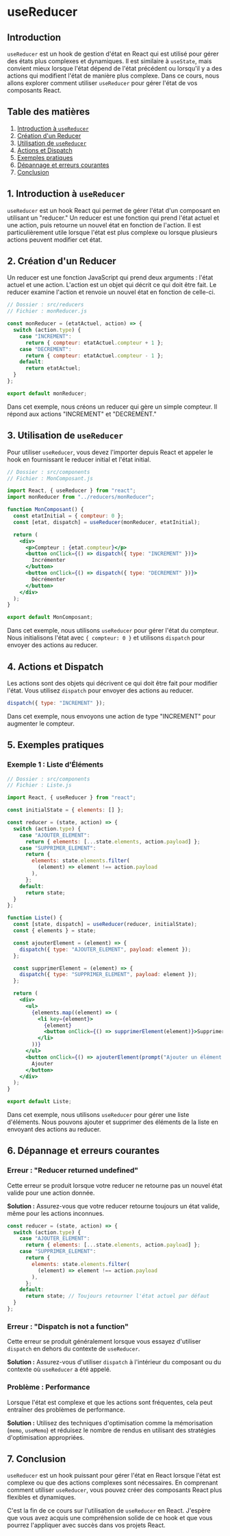 # useReducer

## Introduction

`useReducer` est un hook de gestion d'état en React qui est utilisé pour gérer des états plus complexes et dynamiques. Il est similaire à `useState`, mais convient mieux lorsque l'état dépend de l'état précédent ou lorsqu'il y a des actions qui modifient l'état de manière plus complexe. Dans ce cours, nous allons explorer comment utiliser `useReducer` pour gérer l'état de vos composants React.

## Table des matières

1. [Introduction à `useReducer`](#introduction-à-usereducer)
2. [Création d'un Reducer](#création-dun-reducer)
3. [Utilisation de `useReducer`](#utilisation-de-usereducer)
4. [Actions et Dispatch](#actions-et-dispatch)
5. [Exemples pratiques](#exemples-pratiques)
6. [Dépannage et erreurs courantes](#dépannage-et-erreurs-courantes)
7. [Conclusion](#conclusion)

## 1. Introduction à `useReducer`

`useReducer` est un hook React qui permet de gérer l'état d'un composant en utilisant un "reducer." Un reducer est une fonction qui prend l'état actuel et une action, puis retourne un nouvel état en fonction de l'action. Il est particulièrement utile lorsque l'état est plus complexe ou lorsque plusieurs actions peuvent modifier cet état.

## 2. Création d'un Reducer

Un reducer est une fonction JavaScript qui prend deux arguments : l'état actuel et une action. L'action est un objet qui décrit ce qui doit être fait. Le reducer examine l'action et renvoie un nouvel état en fonction de celle-ci.

```jsx
// Dossier : src/reducers
// Fichier : monReducer.js

const monReducer = (etatActuel, action) => {
  switch (action.type) {
    case "INCREMENT":
      return { compteur: etatActuel.compteur + 1 };
    case "DECREMENT":
      return { compteur: etatActuel.compteur - 1 };
    default:
      return etatActuel;
  }
};

export default monReducer;
```

Dans cet exemple, nous créons un reducer qui gère un simple compteur. Il répond aux actions "INCREMENT" et "DECREMENT."

## 3. Utilisation de `useReducer`

Pour utiliser `useReducer`, vous devez l'importer depuis React et appeler le hook en fournissant le reducer initial et l'état initial.

```jsx
// Dossier : src/components
// Fichier : MonComposant.js

import React, { useReducer } from "react";
import monReducer from "../reducers/monReducer";

function MonComposant() {
  const etatInitial = { compteur: 0 };
  const [etat, dispatch] = useReducer(monReducer, etatInitial);

  return (
    <div>
      <p>Compteur : {etat.compteur}</p>
      <button onClick={() => dispatch({ type: "INCREMENT" })}>
        Incrémenter
      </button>
      <button onClick={() => dispatch({ type: "DECREMENT" })}>
        Décrémenter
      </button>
    </div>
  );
}

export default MonComposant;
```

Dans cet exemple, nous utilisons `useReducer` pour gérer l'état du compteur. Nous initialisons l'état avec `{ compteur: 0 }` et utilisons `dispatch` pour envoyer des actions au reducer.

## 4. Actions et Dispatch

Les actions sont des objets qui décrivent ce qui doit être fait pour modifier l'état. Vous utilisez `dispatch` pour envoyer des actions au reducer.

```jsx
dispatch({ type: "INCREMENT" });
```

Dans cet exemple, nous envoyons une action de type "INCREMENT" pour augmenter le compteur.

## 5. Exemples pratiques

### Exemple 1 : Liste d'Éléments

```jsx
// Dossier : src/components
// Fichier : Liste.js

import React, { useReducer } from "react";

const initialState = { elements: [] };

const reducer = (state, action) => {
  switch (action.type) {
    case "AJOUTER_ELEMENT":
      return { elements: [...state.elements, action.payload] };
    case "SUPPRIMER_ELEMENT":
      return {
        elements: state.elements.filter(
          (element) => element !== action.payload
        ),
      };
    default:
      return state;
  }
};

function Liste() {
  const [state, dispatch] = useReducer(reducer, initialState);
  const { elements } = state;

  const ajouterElement = (element) => {
    dispatch({ type: "AJOUTER_ELEMENT", payload: element });
  };

  const supprimerElement = (element) => {
    dispatch({ type: "SUPPRIMER_ELEMENT", payload: element });
  };

  return (
    <div>
      <ul>
        {elements.map((element) => (
          <li key={element}>
            {element}
            <button onClick={() => supprimerElement(element)}>Supprimer</button>
          </li>
        ))}
      </ul>
      <button onClick={() => ajouterElement(prompt("Ajouter un élément :"))}>
        Ajouter
      </button>
    </div>
  );
}

export default Liste;
```

Dans cet exemple, nous utilisons `useReducer` pour gérer une liste d'éléments. Nous pouvons ajouter et supprimer des éléments de la liste en envoyant des actions au reducer.

## 6. Dépannage et erreurs courantes

### Erreur : "Reducer returned undefined"

Cette erreur se produit lorsque votre reducer ne retourne pas un nouvel état valide pour une action donnée.

**Solution :** Assurez-vous que votre reducer retourne toujours un état valide, même pour les actions inconnues.

```jsx
const reducer = (state, action) => {
  switch (action.type) {
    case "AJOUTER_ELEMENT":
      return { elements: [...state.elements, action.payload] };
    case "SUPPRIMER_ELEMENT":
      return {
        elements: state.elements.filter(
          (element) => element !== action.payload
        ),
      };
    default:
      return state; // Toujours retourner l'état actuel par défaut
  }
};
```

### Erreur : "Dispatch is not a function"

Cette erreur se produit généralement lorsque vous essayez d'utiliser `dispatch` en dehors du contexte de `useReducer`.

**Solution :** Assurez-vous d'utiliser `dispatch` à l'intérieur du composant ou du contexte où `useReducer` a été appelé.

### Problème : Performance

Lorsque l'état est complexe et que les actions sont fréquentes, cela peut entraîner des problèmes de performance.

**Solution :** Utilisez des techniques d'optimisation comme la mémorisation (`memo`, `useMemo`) et réduisez le nombre de rendus en utilisant des stratégies d'optimisation appropriées.

## 7. Conclusion

`useReducer` est un hook puissant pour gérer l'état en React lorsque l'état est complexe ou que des actions complexes sont nécessaires. En comprenant comment utiliser `useReducer`, vous pouvez créer des composants React plus flexibles et dynamiques.

C'est la fin de ce cours sur l'utilisation de `useReducer` en React. J'espère que vous avez acquis une compréhension solide de ce hook et que vous pourrez l'appliquer avec succès dans vos projets React.
